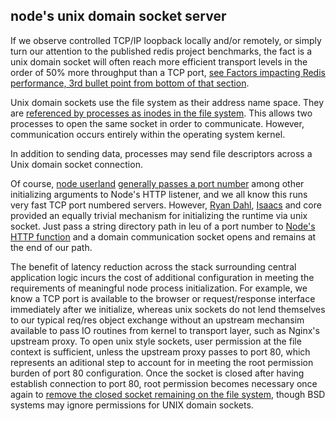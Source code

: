 ## node's unix domain socket server

If we observe controlled TCP/IP loopback locally and/or remotely, or simply turn our attention to the published redis project benchmarks, the fact is a unix domain socket will often reach more efficient transport levels in the order of 50% more throughput than a TCP port, [see Factors impacting Redis performance, 3rd bullet point from bottom of that section](http://redis.io/topics/benchmarks).  

Unix domain sockets use the file system as their address name space. They are [referenced by processes as inodes in the file system](http://www.linfo.org/inode.html). This allows two processes to open the same socket in order to communicate. However, communication occurs entirely within the operating system kernel.

In addition to sending data, processes may send file descriptors across a Unix domain socket connection.  

Of course, [node userland](//github.com/joyent/node/wiki/node-core-vs-userland#this-is-a-good-thing) [generally passes a port number](//github.com/visionmedia/express/blob/master/examples/cors/index.js#L42-L43) among other initializing arguments to Node's HTTP listener, and we all know this runs very fast TCP port numbered servers. However, [Ryan Dahl](http://shitryandahlsays.tumblr.com/post/33834861831/but-who-decides), [Isaacs](http://blog.izs.me/) and core provided an equally trivial mechanism for initializing the runtime via unix socket. Just pass a string directory path in leu of a port number to [Node's HTTP function](http://nodejs.org/docs/latest/api/http.html#http_server_listen_path_callback) and a domain communication socket opens and remains at the end of our path.

The benefit of latency reduction across the stack surrounding central application logic incurs the cost of additional configuration in meeting the requirements of meaningful node process initialization. For example, we know a TCP port is available to the browser or request/response interface immediately after we initialize, whereas unix sockets do not lend themselves to our typical req/res object exchange without an upstream mechansim available to pass IO routines from kernel to transport layer, such as Nginx's upstream proxy. To open unix style sockets, user permission at the file context is sufficient, unless the upstream proxy passes to port 80, which represents an aditional step to account for in meeting the root permission burden of port 80 configuration. Once the socket is closed after having establish connection to port 80, root permission becomes necessary once again to [remove the closed socket remaining on the file system](http://man7.org/linux/man-pages/man7/unix.7.html#NOTES), though BSD systems may ignore permissions for UNIX domain sockets.
